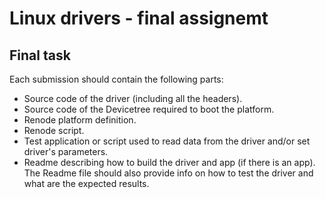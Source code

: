 # Linux drivers - final assignemt

## Final task

Each submission should contain the following parts:
 * Source code of the driver (including all the headers).
 * Source code of the Devicetree required to boot the platform.
 * Renode platform definition.
 * Renode script.
 * Test application or script used to read data from the driver and/or set driver's parameters.
 * Readme describing how to build the driver and app (if there is an app). The Readme file should also provide info on how to test the driver and what are the expected results.

